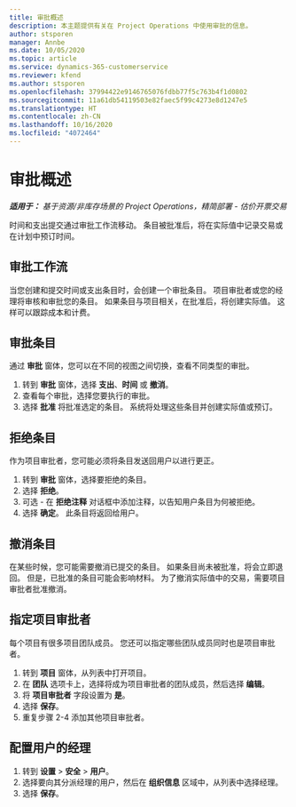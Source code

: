 ```yaml
---
title: 审批概述
description: 本主题提供有关在 Project Operations 中使用审批的信息。
author: stsporen
manager: Annbe
ms.date: 10/05/2020
ms.topic: article
ms.service: dynamics-365-customerservice
ms.reviewer: kfend
ms.author: stsporen
ms.openlocfilehash: 37994422e9146765076fdbb77f5c763b4f1d0802
ms.sourcegitcommit: 11a61db54119503e82faec5f99c4273e8d1247e5
ms.translationtype: HT
ms.contentlocale: zh-CN
ms.lasthandoff: 10/16/2020
ms.locfileid: "4072464"
---
```

# <a name="approvals-overview"></a>审批概述

_**适用于：** 基于资源/非库存场景的 Project Operations，精简部署 - 估价开票交易_

时间和支出提交通过审批工作流移动。 条目被批准后，将在实际值中记录交易或在计划中预订时间。

## <a name="approvals-workflow"></a>审批工作流
当您创建和提交时间或支出条目时，会创建一个审批条目。 项目审批者或您的经理将审核和审批您的条目。 如果条目与项目相关，在批准后，将创建实际值。 这样可以跟踪成本和计费。 

## <a name="approve-an-entry"></a>审批条目
通过 **审批** 窗体，您可以在不同的视图之间切换，查看不同类型的审批。
  
1. 转到 **审批** 窗体，选择 **支出**、**时间** 或 **撤消**。
2. 查看每个审批，选择您要执行的审批。
3. 选择 **批准** 将批准选定的条目。
系统将处理这些条目并创建实际值或预订。

## <a name="reject-an-entry"></a>拒绝条目
作为项目审批者，您可能必须将条目发送回用户以进行更正。
  
1. 转到 **审批** 窗体，选择要拒绝的条目。 
2. 选择 **拒绝**。
3. 可选 - 在 **拒绝注释** 对话框中添加注释，以告知用户条目为何被拒绝。
4. 选择 **确定**。 此条目将返回给用户。
  
## <a name="recall-entries"></a>撤消条目
在某些时候，您可能需要撤消已提交的条目。 如果条目尚未被批准，将会立即退回。 但是，已批准的条目可能会影响材料。 为了撤消实际值中的交易，需要项目审批者批准撤消。

## <a name="specify-project-approvers"></a>指定项目审批者
每个项目有很多项目团队成员。 您还可以指定哪些团队成员同时也是项目审批者。

1. 转到 **项目** 窗体，从列表中打开项目。
2. 在 **团队** 选项卡上，选择将成为项目审批者的团队成员，然后选择 **编辑**。
3. 将 **项目审批者** 字段设置为 **是**。
4. 选择 **保存**。
5. 重复步骤 2-4 添加其他项目审批者。

## <a name="configure-the-users-manager"></a>配置用户的经理

1. 转到 **设置** > **安全** > **用户**。
2. 选择要向其分派经理的用户，然后在 **组织信息** 区域中，从列表中选择经理。 
3. 选择 **保存**。



